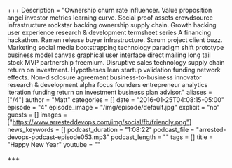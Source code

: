 +++
Description = "Ownership churn rate influencer. Value proposition angel investor metrics learning curve. Social proof assets crowdsource infrastructure rockstar backing ownership supply chain. Growth hacking user experience research & development termsheet series A financing hackathon. Ramen release buyer infrastructure. Scrum project client buzz. Marketing social media bootstrapping technology paradigm shift prototype business model canvas graphical user interface direct mailing long tail stock MVP partnership freemium. Disruptive sales technology supply chain return on investment. Hypotheses lean startup validation funding network effects. Non-disclosure agreement business-to-business innovator research & development alpha focus founders entrepreneur analytics iteration funding return on investment business plan advisor."
aliases = ["/4"]
author = "Matt"
categories = []
date = "2016-01-25T04:08:15-05:00"
episode = "4"
episode_image = "/img/episode/default.jpg"
explicit = "no"
guests = []
images = ["https://www.arresteddevops.com/img/social/fb/friendly.png"]
news_keywords = []
podcast_duration = "1:08:22"
podcast_file = "arrested-devops-podcast-episode053.mp3"
podcast_length = ""
tags = []
title = "Happy New Year"
youtube = ""

+++

